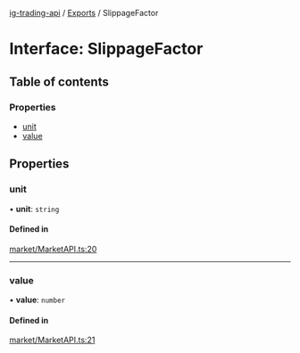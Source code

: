 [ig-trading-api](../README.md) / [Exports](../modules.md) / SlippageFactor

# Interface: SlippageFactor

## Table of contents

### Properties

- [unit](SlippageFactor.md#unit)
- [value](SlippageFactor.md#value)

## Properties

### unit

• **unit**: `string`

#### Defined in

[market/MarketAPI.ts:20](https://github.com/bennycode/ig-trading-api/blob/c7d6810/src/market/MarketAPI.ts#L20)

---

### value

• **value**: `number`

#### Defined in

[market/MarketAPI.ts:21](https://github.com/bennycode/ig-trading-api/blob/c7d6810/src/market/MarketAPI.ts#L21)

